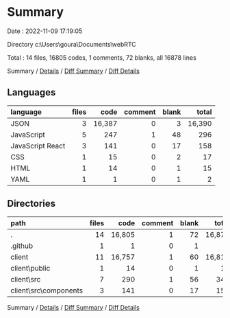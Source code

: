 # Summary

Date : 2022-11-09 17:19:05

Directory c:\\Users\\goura\\Documents\\webRTC

Total : 14 files,  16805 codes, 1 comments, 72 blanks, all 16878 lines

Summary / [Details](details.md) / [Diff Summary](diff.md) / [Diff Details](diff-details.md)

## Languages
| language | files | code | comment | blank | total |
| :--- | ---: | ---: | ---: | ---: | ---: |
| JSON | 3 | 16,387 | 0 | 3 | 16,390 |
| JavaScript | 5 | 247 | 1 | 48 | 296 |
| JavaScript React | 3 | 141 | 0 | 17 | 158 |
| CSS | 1 | 15 | 0 | 2 | 17 |
| HTML | 1 | 14 | 0 | 1 | 15 |
| YAML | 1 | 1 | 0 | 1 | 2 |

## Directories
| path | files | code | comment | blank | total |
| :--- | ---: | ---: | ---: | ---: | ---: |
| . | 14 | 16,805 | 1 | 72 | 16,878 |
| .github | 1 | 1 | 0 | 1 | 2 |
| client | 11 | 16,757 | 1 | 60 | 16,818 |
| client\\public | 1 | 14 | 0 | 1 | 15 |
| client\\src | 7 | 290 | 1 | 56 | 347 |
| client\\src\\components | 3 | 141 | 0 | 17 | 158 |

Summary / [Details](details.md) / [Diff Summary](diff.md) / [Diff Details](diff-details.md)